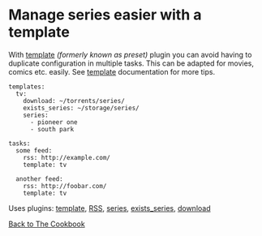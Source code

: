 # Manage series easier with a template

With [template](/Plugins/template) *(formerly known as preset)* plugin you can avoid having to duplicate configuration in multiple tasks. This can be adapted for movies, comics etc. easily. See [template](/Plugins/template) documentation for more tips.

```
templates:
  tv:
    download: ~/torrents/series/
    exists_series: ~/storage/series/
    series:
      - pioneer one
      - south park

tasks:
  some feed:
    rss: http://example.com/
    template: tv

  another feed:
    rss: http://foobar.com/
    template: tv
```  

Uses plugins: [template](/Plugins/template), [RSS](/Plugins/rss), [series](/Plugins/series), [exists_series](/Plugins/exists_series), [download](/Plugins/download)

[Back to The Cookbook](/Cookbook)